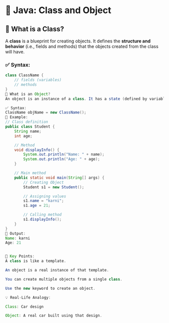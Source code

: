 # 🧱 Java: Class and Object

## 🔸 What is a Class?
A **class** is a blueprint for creating objects. It defines the **structure and behavior** (i.e., fields and methods) that the objects created from the class will have.

### ✅ Syntax:
```java
class ClassName {
    // fields (variables)
    // methods
}
🔸 What is an Object?
An object is an instance of a class. It has a state (defined by variables) and behavior (defined by methods).

✅ Syntax:
ClassName objName = new ClassName();
📌 Example:
// Class definition
public class Student {
    String name;
    int age;

    // Method
    void displayInfo() {
        System.out.println("Name: " + name);
        System.out.println("Age: " + age);
    }

    // Main method
    public static void main(String[] args) {
        // Creating Object
        Student s1 = new Student();

        // Assigning values
        s1.name = "karni";
        s1.age = 21;

        // Calling method
        s1.displayInfo();
    }
}
📘 Output:
Name: karni
Age: 21


🔹 Key Points:
A class is like a template.

An object is a real instance of that template.

You can create multiple objects from a single class.

Use the new keyword to create an object.

💡 Real-Life Analogy:

Class: Car design

Object: A real car built using that design.